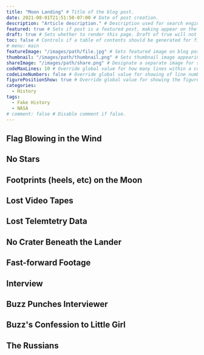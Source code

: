```yaml
---
title: "Moon Landing" # Title of the blog post.
date: 2021-08-01T21:51:50-07:00 # Date of post creation.
description: "Article description." # Description used for search engine.
featured: true # Sets if post is a featured post, making appear on the home page side bar.
draft: true # Sets whether to render this page. Draft of true will not be rendered.
toc: false # Controls if a table of contents should be generated for first-level links automatically.
# menu: main
featureImage: "/images/path/file.jpg" # Sets featured image on blog post.
thumbnail: "/images/path/thumbnail.png" # Sets thumbnail image appearing inside card on homepage.
shareImage: "/images/path/share.png" # Designate a separate image for social media sharing.
codeMaxLines: 10 # Override global value for how many lines within a code block before auto-collapsing.
codeLineNumbers: false # Override global value for showing of line numbers within code block.
figurePositionShow: true # Override global value for showing the figure label.
categories:
  - History
tags:
  - Fake History
  - NASA
# comment: false # Disable comment if false.
---
```


## Flag Blowing in the Wind
## No Stars
## Footprints (heels, etc) on the Moon

## Lost Video Tapes
## Lost Telemtetry Data

## No Crater Beneath the Lander

## Fast-forward Footage

## Interview
## Buzz Punches Interviewer
## Buzz's Confession to Little Girl

## The Russians


